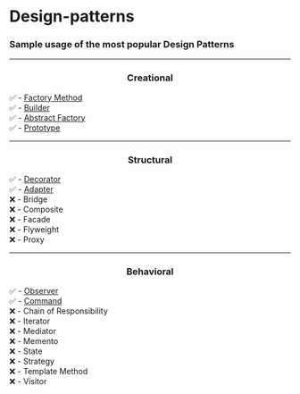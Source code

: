 
# Design-patterns

### Sample usage of the most popular Design Patterns
<hr>

### <p align="center"> Creational </p>
✅ -  [Factory Method](https://github.com/vicardo11/design-patterns/tree/master/FactoryMethod)\
✅ -  [Builder](https://github.com/vicardo11/design-patterns/tree/master/Builder)\
✅ -  [Abstract Factory](https://github.com/vicardo11/design-patterns/tree/master/AbstractFactory)\
✅ -  [Prototype](https://github.com/vicardo11/design-patterns/tree/master/Prototype)
<hr>

### <p align="center"> Structural</p>
✅ - [Decorator](https://github.com/vicardo11/design-patterns/tree/master/Decorator)\
✅ - [Adapter](https://github.com/vicardo11/design-patterns/tree/master/Adapter)\
❌ - Bridge\
❌ - Composite\
❌ - Facade\
❌ - Flyweight\
❌ - Proxy
<hr>


### <p align="center"> Behavioral</p>
✅ - [Observer](https://github.com/vicardo11/design-patterns/tree/master/Observer)\
✅ - [Command](https://github.com/vicardo11/design-patterns/tree/master/Command)\
❌ - Chain of Responsibility\
❌ - Iterator\
❌ - Mediator\
❌ - Memento\
❌ - State\
❌ - Strategy\
❌ - Template Method\
❌ - Visitor


